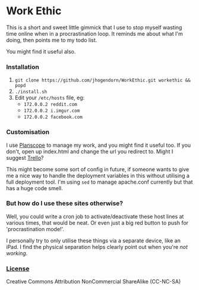 # Work Ethic

This is a short and sweet little gimmick that I use to stop myself wasting time online
when in a procrastination loop. It reminds me about what I'm doing, then points me to my
todo list.

You might find it useful also.

### Installation

1. `git clone https://github.com/jhogendorn/WorkEthic.git workethic && popd`
2. `./install.sh`
3. Edit your `/etc/hosts` file, eg:
   * `172.0.0.2 reddit.com`
   * `172.0.0.2 i.imgur.com`
   * `172.0.0.2 facebook.com`

### Customisation

I use [Planscope](https://planscope.io) to manage my work, and you might find it useful
too. If you don't, open up index.html and change the url you redirect to. Might I
suggest [Trello](http://trello.com)?

This might become some sort of config in future, if someone wants to give me a nice way to handle the deployment variables in this without utilising a full deployment tool. I'm using `sed` to manage apache.conf currently but that has a huge code smell.

### But how do I use these sites otherwise?

Well, you could write a cron job to activate/deactivate these host lines at various
times, that would be neat. Or even just a big red button to push for 'procrastination mode!'.

I personally try to only utilise these things via a separate device, like an iPad. I find
the physical separation helps clearly point out when you're *not working*.

### [License](LICENSE.md)

Creative Commons Attribution NonCommercial ShareAlike (CC-NC-SA)
